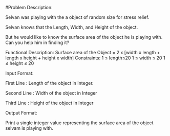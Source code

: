 #Problem Description:

Selvan was playing with the a object of random size for stress relief. 

Selvan knows that the Length, Width, and Height of the object. 

But he would like to know the surface area of the object he is playing with. 
Can you help him in finding it?


Functional Description:
Surface area of the Object = 2 x [width x length + length x height + height x width]
Constraints:
1 ≤ length≤20
1 ≤ width ≤ 20
1 ≤ height ≤ 20

Input Format:

First Line : Length of the object in Integer.

Second Line : Width of the object in Integer

Third Line : Height of the object in Integer 

Output Format:

Print a single integer value representing the surface area of the object selvam is playing with.


